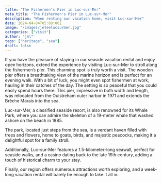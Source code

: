 ```yaml
---
title: "The Fishermen's Pier in Luc-sur-Mer"
meta_title: "The Fishermen's Pier in Luc-sur-Mer"
description: "When renting our vacation home, visit Luc-sur-Mer"
date: 2024-04-04T05:00:00Z
image: "/images/jeteelucsurmer.jpg"
categories: ["visit"]
author: "jml"
tags: ["heritage", "sea"]
draft: false
---
```


If you have the pleasure of staying in our seaside vacation rental and enjoy open horizons, extend the experience by visiting Luc-sur-Mer to stroll along the fishermen’s pier. This charming spot is truly worth a visit. The wooden pier offers a breathtaking view of the marine horizon and is perfect for an evening walk. With a bit of luck, you might even spot fishermen at work, hauling in their catches of the day. The setting is so peaceful that you could easily spend hours there. This pier, impressive in both width and length, was relocated from the Ouistreham outer harbor in 1971 and extends the Brèche Marais into the sea.

Luc-sur-Mer, a classified seaside resort, is also renowned for its Whale Park, where you can admire the skeleton of a 19-meter whale that washed ashore on the beach in 1885.

The park, located just steps from the sea, is a verdant haven filled with trees and flowers, home to goats, birds, and majestic peacocks, making it a delightful spot for a family stroll.

Additionally, Luc-sur-Mer features a 1.5-kilometer-long seawall, perfect for seaside walks, and a casino dating back to the late 19th century, adding a touch of historical charm to your stay.

Finally, our region offers numerous attractions worth exploring, and a week-long vacation rental will barely be enough to take it all in.
